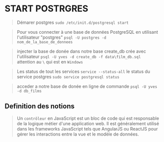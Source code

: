 # START POSTRGRES
> Démarer postgres
>`sudo /etc/init.d/postgresql start`

>Pour vous connecter à une base de données PostgreSQL en utilisant l'utilisateur "postgres"
`psql -U postgres -d nom_de_la_base_de_donnees`

> injecter la base de donée dans notre  base create_db crée avec l'utilisateur
`psql -U yves -d create_db -f data\film_db.sql ` 
>attention au `\` qui est en `Windows`


>Les status de tout les services
`service --status-all`
>le status du service postgres
``sudo service postgresql status``

>acceder a notre base de donée en ligne de commande
``psql -U yves -d db_films``

## Definition des notions

>Un `contrôleur` en JavaScript est un bloc de code qui est responsable de la logique métier d'une application web. Il est généralement utilisé dans les frameworks JavaScript tels que AngularJS ou ReactJS pour gérer les interactions entre la vue et le modèle de données.